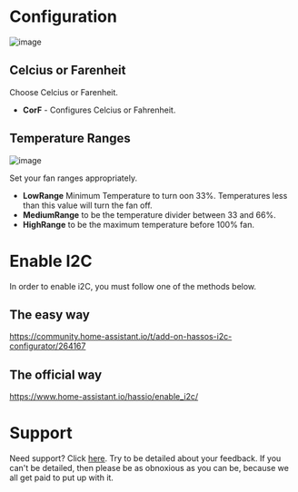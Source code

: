 # Configuration
![image](https://raw.githubusercontent.com/adamoutler/HassOSArgonOneAddon/main/gitResources/Configuration.png)
## Celcius or Farenheit
Choose Celcius or Farenheit.
* **CorF** - Configures Celcius or Fahrenheit.

## Temperature Ranges
![image](https://raw.githubusercontent.com/adamoutler/HassOSArgonOneAddon/main/gitResources/FanRangeExplaination.png)

Set your fan ranges appropriately. 
* **LowRange** Minimum Temperature to turn oon 33%. Temperatures less than this value will turn the fan off.
* **MediumRange** to be the temperature divider between 33 and 66%.
* **HighRange** to be the maximum temperature before 100% fan.

# Enable I2C
In order to enable i2C, you must follow one of the methods below. 

## The easy way
https://community.home-assistant.io/t/add-on-hassos-i2c-configurator/264167

## The official way
https://www.home-assistant.io/hassio/enable_i2c/


# Support
Need support? Click [here](https://community.home-assistant.io/t/argon-one-active-cooling-addon/262598/8).  Try to be detailed about your feedback.  If you can't be detailed, then please be as obnoxious as you can be, because we all get paid to put up with it. 